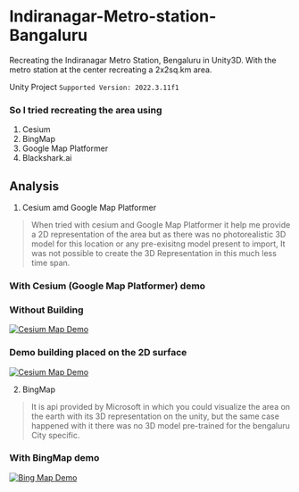 # Indiranagar-Metro-station-Bangaluru
Recreating the Indiranagar Metro Station, Bengaluru in Unity3D. With the metro station at the center recreating a 2x2sq.km area.

Unity Project `Supported Version: 2022.3.11f1`

### So I tried recreating the area using 
1. Cesium
2. BingMap
3. Google Map Platformer
4. Blackshark.ai

## Analysis 
1. Cesium amd Google Map Platformer 
> When tried with cesium and Google Map Platformer it help me provide a 2D representation of the area but as there was no photorealistic 3D model for this location or any pre-exisitng model present to import, It was not possible to create the 3D Representation in this much less time span.

### With Cesium (Google Map Platformer) demo 
### Without Building 
[![Cesium Map Demo](https://img.youtube.com/vi/clcWNpJStY8/0.jpg)](https://youtu.be/clcWNpJStY8)

### Demo building placed on the 2D surface
[![Cesium Map Demo](https://img.youtube.com/vi/587E1N5nkgc/0.jpg)](https://youtu.be/587E1N5nkgc)

2. BingMap
> It is api provided by Microsoft in which you could visualize the area on the earth with its 3D representation on the unity, but the same case happened with it there was no 3D model pre-trained for the bengaluru City specific.

### With BingMap demo
[![Bing Map Demo](https://img.youtube.com/vi/bBd5wqDNdCE/0.jpg)](https://youtu.be/bBd5wqDNdCE)

